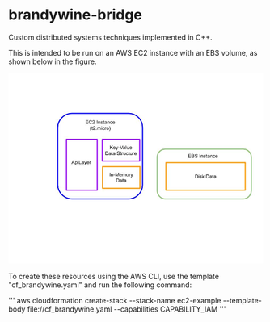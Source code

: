 # brandywine-bridge
Custom distributed systems techniques implemented in C++.

This is intended to be run on an AWS EC2 instance with an EBS volume,
as shown below in the figure.

![alt text](Key_Value_Store_v1.jpg)

To create these resources using the AWS CLI, use the template "cf_brandywine.yaml"
and run the following command: 

'''
aws cloudformation create-stack --stack-name ec2-example --template-body file://cf_brandywine.yaml --capabilities CAPABILITY_IAM
'''